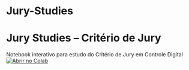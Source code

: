 # Jury-Studies
# Jury Studies – Critério de Jury
Notebook interativo para estudo do Critério de Jury em Controle Digital
[![Abrir no Colab](https://colab.research.google.com/assets/colab-badge.svg)](https://colab.research.google.com/github/mentoringeducational-glitch/Jury-Studies/blob/main/Jury_Studies.ipynb)
